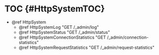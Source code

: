 TOC {#HttpSystemTOC}
====================

- @ref HttpSystem
  - @ref HttpSystemLog "GET /_admin/log"
  - @ref HttpSystemStatus "GET /_admin/status"
  - @ref HttpSystemConnectionStatistics "GET /_admin/connection-statistics"
  - @ref HttpSystemRequestStatistics "GET /_admin/request-statistics"
